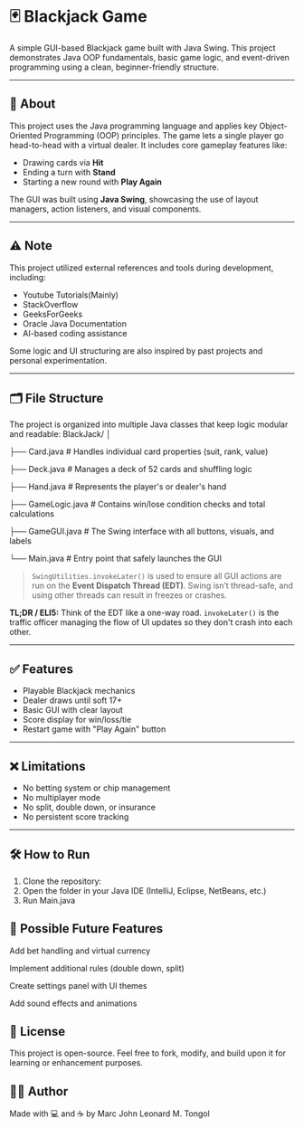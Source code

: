 # 🃏 Blackjack Game

A simple GUI-based Blackjack game built with Java Swing. This project demonstrates Java OOP fundamentals, basic game logic, and event-driven programming using a clean, beginner-friendly structure.

---

## 📌 About

This project uses the Java programming language and applies key Object-Oriented Programming (OOP) principles. The game lets a single player go head-to-head with a virtual dealer. It includes core gameplay features like:

- Drawing cards via **Hit**
- Ending a turn with **Stand**
- Starting a new round with **Play Again**

The GUI was built using **Java Swing**, showcasing the use of layout managers, action listeners, and visual components.

---

## ⚠️ Note

This project utilized external references and tools during development, including:

- Youtube Tutorials(Mainly)
- StackOverflow  
- GeeksForGeeks  
- Oracle Java Documentation  
- AI-based coding assistance

Some logic and UI structuring are also inspired by past projects and personal experimentation.

---

## 🗂️ File Structure

The project is organized into multiple Java classes that keep logic modular and readable:
BlackJack/
│

├── Card.java # Handles individual card properties (suit, rank, value)

├── Deck.java # Manages a deck of 52 cards and shuffling logic

├── Hand.java # Represents the player's or dealer's hand

├── GameLogic.java # Contains win/lose condition checks and total calculations

├── GameGUI.java # The Swing interface with all buttons, visuals, and labels

└── Main.java # Entry point that safely launches the GUI


> `SwingUtilities.invokeLater()` is used to ensure all GUI actions are run on the **Event Dispatch Thread (EDT)**. Swing isn’t thread-safe, and using other threads can result in freezes or crashes.

**TL;DR / ELI5:** Think of the EDT like a one-way road. `invokeLater()` is the traffic officer managing the flow of UI updates so they don't crash into each other.

---

## ✅ Features

- Playable Blackjack mechanics
- Dealer draws until soft 17+
- Basic GUI with clear layout
- Score display for win/loss/tie
- Restart game with "Play Again" button

---

## ❌ Limitations

- No betting system or chip management  
- No multiplayer mode  
- No split, double down, or insurance  
- No persistent score tracking  

---

## 🛠️ How to Run

1. Clone the repository:
2. Open the folder in your Java IDE (IntelliJ, Eclipse, NetBeans, etc.)
3. Run Main.java

## 🚀 Possible Future Features
Add bet handling and virtual currency

Implement additional rules (double down, split)

Create settings panel with UI themes

Add sound effects and animations

## 📃 License
This project is open-source. Feel free to fork, modify, and build upon it for learning or enhancement purposes.

## 👨‍💻 Author
Made with 💻 and ☕ by Marc John Leonard M. Tongol
